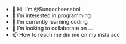 - 👋 Hi, I’m @Sunoocheesebol
- 👀 I’m interested in programming 
- 🌱 I’m currently learning coding 
- 💞️ I’m looking to collaborate on ...
- 📫 How to reach me dm me on my insta acc


<!---
Sunoocheesebol/Sunoocheesebol is a ✨ special ✨ repository because its `README.md` (this file) appears on your GitHub profile.
You can click the Preview link to take a look at your changes.
--->

